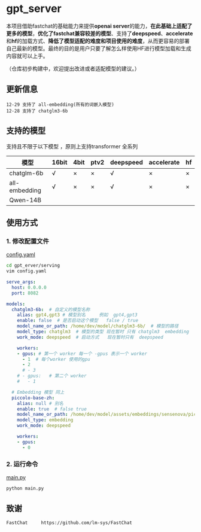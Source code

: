 # gpt_server

本项目借助fastchat的基础能力来提供**openai server**的能力，**在此基础上适配了更多的模型**，**优化了fastchat兼容较差的模型**、支持了**deepspeed**、**accelerate**和**hf**的加载方式、**降低了模型适配的难度和项目使用的难度**，从而更容易的部署自己最新的模型。最终的目的是用户只要了解怎么样使用HF进行模型加载和生成内容就可以上手。

（仓库初步构建中，欢迎提出改进或者适配模型的建议。）


## 更新信息

```plaintext
12-29 支持了 all-embedding(所有的词嵌入模型)
12-28 支持了 chatglm3-6b 
```

## 支持的模型

支持且不限于以下模型 ，原则上支持transformer 全系列

| 模型          | 16bit | 4bit | ptv2 | deepspeed | accelerate | hf |
| ------------- | ----- | ---- | ---- | --------- | ---------- | -- |
| chatglm-6b    | √    | ×   | ×   | √        | ×         | × |
| all-embedding | √    | ×   | ×   | √        | ×         | × |
| Qwen-14B      |       |      |      |           |            |    |

## 使用方式

### 1. 修改配置文件 

[config.yaml](https://github.com/shell-nlp/gpt_server/blob/main/gpt_server/serving/config.yaml "配置文件")

```bash
cd gpt_erver/serving
vim config.yaml
```

```yaml
serve_args:
  host: 0.0.0.0
  port: 8082

models:
  chatglm3-6b:  # 自定义的模型名称
    alias: gpt4,gpt3 # 模型别名     例如  gpt4,gpt3
    enable: false  # 是否启动这个模型   false / true
    model_name_or_path: /home/dev/model/chatglm3-6b/  # 模型的路径
    model_type: chatglm3  # 模型的类型 现在暂时 只有 chatglm3  embedding
    work_mode: deepspeed  # 启动方式   现在暂时只有  deepspeed

    workers: 
    - gpus: # 第一个 worker 每一个 -gpus 表示一个 worker
      - 1  # 每个worker 使用的gpu
      - 2
      # - 3
    # - gpus:   # 第二个 worker
    #   - 1

  # Embedding 模型 同上
  piccolo-base-zh:
    alias: null # 别名   
    enable: true  # false true
    model_name_or_path: /home/dev/model/assets/embeddings/sensenova/piccolo-base-zh/
    model_type: embedding
    work_mode: deepspeed

    workers:
    - gpus:
      - 0

```

### 2. 运行命令

[main.py](https://github.com/shell-nlp/gpt_server/blob/main/gpt_server/serving/main.py "服务主文件")

```bash
python main.py
```

## 致谢

    FastChat     https://github.com/lm-sys/FastChat
